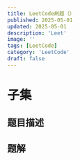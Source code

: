```yaml
---
title: LeetCode刷题（）
published: 2025-05-01
updated: 2025-05-01
description: 'Leet'
image: ''
tags: [LeetCode]
category: 'LeetCode'
draft: false 
---
```


# 子集

## 题目描述



## 题解



